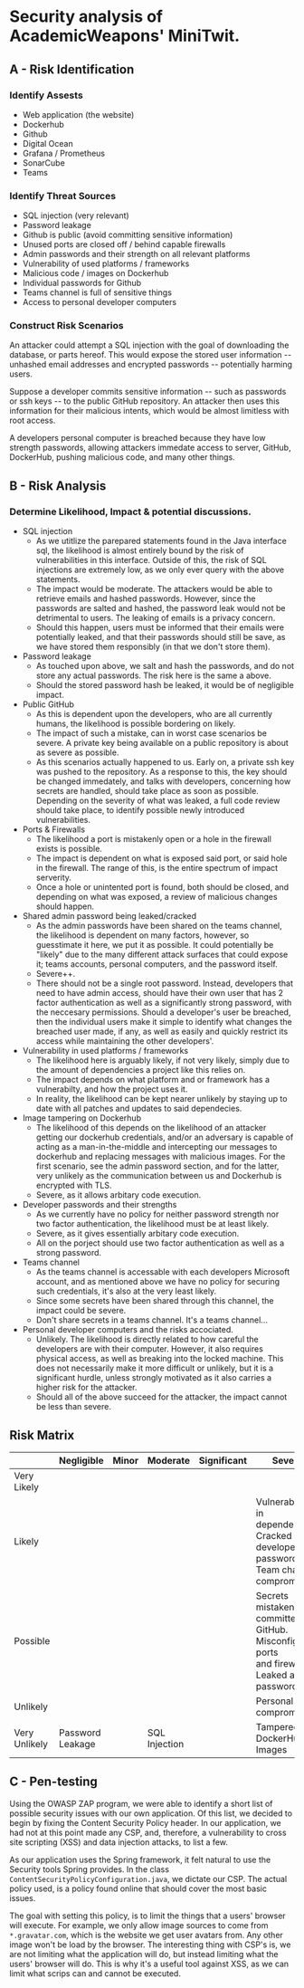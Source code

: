 # Security analysis of AcademicWeapons' MiniTwit.

## A - Risk Identification
### Identify Assests
- Web application (the website)
- Dockerhub
- Github
- Digital Ocean
- Grafana / Prometheus
- SonarCube
- Teams

### Identify Threat Sources
- SQL injection (very relevant)
- Password leakage
- Github is public (avoid committing sensitive information)
- Unused ports are closed off / behind capable firewalls
- Admin passwords and their strength on all relevant platforms
- Vulnerability of used platforms / frameworks
- Malicious code / images on Dockerhub
- Individual passwords for Github
- Teams channel is full of sensitive things
- Access to personal developer computers

### Construct Risk Scenarios
An attacker could attempt a SQL injection with the goal of downloading the database, or parts hereof. This would expose the stored user information -- unhashed email addresses and encrypted passwords -- potentially harming users.

Suppose a developer commits sensitive information -- such as passwords or ssh keys -- to the public GitHub repository. An attacker then uses this information for their malicious intents, which would be almost limitless with root access.

A developers personal computer is breached because they have low strength passwords, allowing attackers immedate access to server, GitHub, DockerHub, pushing malicious code, and many other things.

## B - Risk Analysis
### Determine Likelihood, Impact & potential discussions.
- SQL injection
    - As we utitlize the parepared statements found in the Java interface sql, the likelihood is almost entirely bound by the risk of vulnerabilities in this interface. Outside of this, the risk of SQL injections are extremely low, as we only ever query with the above statements.
    - The impact would be moderate. The attackers would be able to retrieve emails and hashed passwords. However, since the passwords are salted and hashed, the password leak would not be detrimental to users. The leaking of emails is a privacy concern.
    - Should this happen, users must be informed that their emails were potentially leaked, and that their passwords should still be save, as we have stored them responsibly (in that we don't store them).
- Password leakage
    - As touched upon above, we salt and hash the passwords, and do not store any actual passwords. The risk here is the same a above.
    - Should the stored password hash be leaked, it would be of negligible impact.
- Public GitHub
    - As this is dependent upon the developers, who are all currently humans, the likelihood is possible bordering on likely. 
    - The impact of such a mistake, can in worst case scenarios be severe. A private key being available on a public repository is about as severe as possible. 
    - As this scenarios actually happened to us. Early on, a private ssh key was pushed to the repository. As a response to this, the key should be changed immedately, and talks with developers, concerning how secrets are handled, should take place as soon as possible. Depending on the severity of what was leaked, a full code review should take place, to identify possible newly introduced vulnerabilities. 
- Ports & Firewalls
    - The likelihood a port is mistakenly open or a hole in the firewall exists is possible.
    - The impact is dependent on what is exposed said port, or said hole in the firewall. The range of this, is the entire spectrum of impact serverity. 
    - Once a hole or unintented port is found, both should be closed, and depending on what was exposed, a review of malicious changes should happen. 
- Shared admin password being leaked/cracked
    - As the admin passwords have been shared on the teams channel, the likelihood is dependent on many factors, however, so guesstimate it here, we put it as possible. It could potentially be "likely" due to the many different attack surfaces that could expose it; teams accounts, personal computers, and the password itself.
    - Severe++.
    - There should not be a single root password. Instead, developers that need to have admin access, should have their own user that has 2 factor authentication as well as a significantly strong password, with the neccesary permissions. Should a developer's user be breached, then the individual users make it simple to identify what changes the breached user made, if any, as well as easily and quickly restrict its access while maintaining the other developers'. 
- Vulnerability in used platforms / frameworks
    - The likelihood here is arguably likely, if not very likely, simply due to the amount of dependencies a project like this relies on.
    - The impact depends on what platform and or framework has a vulnerabilty, and how the project uses it. 
    - In reality, the likelihood can be kept nearer unlikely by staying up to date with all patches and updates to said dependecies. 
- Image tampering on Dockerhub
    - The likelihood of this depends on the likelihood of an attacker getting our dockerhub credentials, and/or an adversary is capable of acting as a man-in-the-middle and intercepting our messages to dockerhub and replacing messages with malicious images. For the first scenario, see the admin password section, and for the latter, very unlikely as the communication between us and Dockerhub is encrypted with TLS. 
    - Severe, as it allows arbitary code execution.
- Developer passwords and their strengths
    - As we currently have no policy for neither password strength nor two factor authentication, the likelihood must be at least likely.
    - Severe, as it gives essentially arbitary code execution. 
    - All on the porject should use two factor authentication as well as a strong password. 
- Teams channel
    - As the teams channel is accessable with each developers Microsoft account, and as mentioned above we have no policy for securing such credentials, it's also at the very least likely.
    - Since some secrets have been shared through this channel, the impact could be severe. 
    - Don't share secrets in a teams channel. It's a teams channel...
- Personal developer computers and the risks accociated.
    - Unlikely. The likelihood is directly related to how careful the developers are with their computer. However, it also requires physical access, as well as breaking into the locked machine. This does not necessarily make it more difficult or unlikely, but it is a significant hurdle, unless strongly motivated as it also carries a higher risk for the attacker.  
    - Should all of the above succeed for the attacker, the impact cannot be less than severe. 


## Risk Matrix
|  	| Negligible 	| Minor 	| Moderate 	| Significant 	| Severe 	|
|---	|---	|---	|---	|---	|---	|
| Very Likely 	|  	|  	|  	|  	|  	|
| Likely 	|  	|  	|  	|  	| Vulnerability in dependencies. <br>Cracked developer password.<br>Team channel compromised. 	|
| Possible 	|  	|  	|  	|  	| Secrets mistakenly<br>committed to GitHub.<br>Misconfigured ports <br>and firewalls.<br>Leaked admin password. 	|
| Unlikely 	|  	|  	|  	|  	| Personal PC compromised. 	|
| Very Unlikely 	| Password Leakage 	|  	| SQL Injection 	|  	| Tampered DockerHub Images 	|

## C - Pen-testing
Using the OWASP ZAP program, we were able to identify a short list of possible security issues with our own application. Of this list, we decided to begin by fixing the Content Security Policy header. In our application, we had not at this point made any CSP, and, therefore, a vulnerability to cross site scripting (XSS) and data injection attacks, to list a few. 

As our application uses the Spring framework, it felt natural to use the Security tools Spring provides. In the class `ContentSecurityPolicyConfiguration.java`, we dictate our CSP. The actual policy used, is a policy found online that should cover the most basic issues.

The goal with setting this policy, is to limit the things that a users' browser will execute. For example, we only allow image sources to come from `*.gravatar.com`, which is the website we get user avatars from. Any other image won't be load by the browser. The interesting thing with CSP's is, we are not limiting what the application will do, but instead limiting what the users' browser will do. This is why it's a useful tool against XSS, as we can limit what scrips can and cannot be executed.